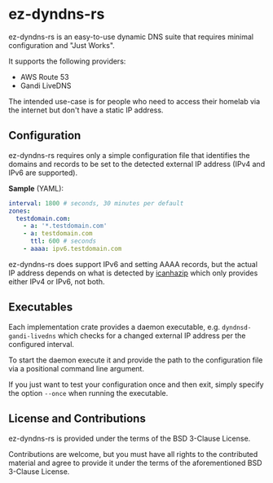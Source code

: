 # ez-dyndns-rs

ez-dyndns-rs is an easy-to-use dynamic DNS suite that requires minimal configuration 
and "Just Works".

It supports the following providers:
  - AWS Route 53
  - Gandi LiveDNS

The intended use-case is for people who need to access their homelab via the internet
but don't have a static IP address.

## Configuration

ez-dyndns-rs requires only a simple configuration file that identifies the domains and
records to be set to the detected external IP address (IPv4 and IPv6 are supported).

__Sample__ (YAML):

```yaml
interval: 1800 # seconds, 30 minutes per default
zones:
  testdomain.com:
    - a: '*.testdomain.com'
    - a: testdomain.com
      ttl: 600 # seconds
    - aaaa: ipv6.testdomain.com
```

ez-dyndns-rs does support IPv6 and setting AAAA records, but the actual IP address depends
on what is detected by [icanhazip](https://icanhazip.com) which only provides either IPv4
or IPv6, not both.

## Executables

Each implementation crate provides a daemon executable, e.g. `dyndnsd-gandi-livedns` which
checks for a changed external IP address per the configured interval.

To start the daemon execute it and provide the path to the configuration file via a positional 
command line argument.

If you just want to test your configuration once and then exit, simply specify the option
`--once` when running the executable.

## License and Contributions

ez-dyndns-rs is provided under the terms of the BSD 3-Clause License.

Contributions are welcome, but you must have all rights to the contributed material and agree 
to provide it under the terms of the aforementioned BSD 3-Clause License.
